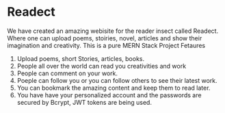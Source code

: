 # Readect
We have created an amazing webisite for the reader insect called Readect. Where one can upload poems, stoiries, novel, articles and show their imagination and creativity. This is a pure MERN Stack Project
Fetaures
1. Upload poems, short Stories, articles, books.
2. People all over the world can read you creativities and work
3. People can comment on your work.
4. Poeple can follow you or you can follow others to see their latest work.
5. You can bookmark the amazing content and keep them to read later.
6. You have have your personalized account and the passwords are secured by Bcrypt, JWT tokens are being used.

